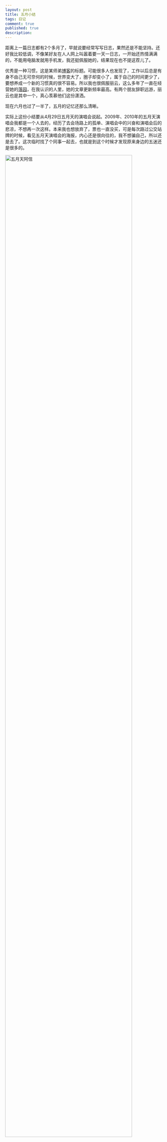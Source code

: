 ```yaml
---
layout: post
title: 五月小结
tags: 日记
comment: true
published: true
description: 
---
```


距离上一篇日志都有2个多月了，早就说要经常写写日志，果然还是不能坚持。还好我比较低调，不像某好友在人人网上叫嚣着要一天一日志，一开始还热情满满的，不能用电脑发就用手机发，我还挺佩服她的，结果现在也不提这茬儿了。

优秀是一种习惯，这是某师弟[博客](http://taiyun.cos.name/)的标题。可能很多人也发现了，工作以后总是有身不由己无可奈何的时候，世界变大了，圈子却变小了，属于自己的时间更少了，要想养成一个新的习惯真的很不容易。所以我也很佩服丽云，这么多年了一直在经营她的[落园](http://www.loyhome.com/)，在我认识的人里，她的文章更新频率最高。有两个朋友辞职远游，丽云也是其中一个，真心羡慕他们这份潇洒。

现在六月也过了一半了，五月的记忆还那么清晰。

实际上这份小结要从4月29日五月天的演唱会说起。2009年、2010年的五月天演唱会我都是一个人去的，经历了去会场路上的孤单、演唱会中的兴奋和演唱会后的悲凉，不想再一次这样。本来我也想放弃了，票也一直没买，可是每次路过公交站牌的时候，看见五月天演唱会的海报，内心还是很向往的，我不想骗自己，所以还是去了。这次临时找了个同事一起去，也就是到这个时候才发现原来身边的五迷还是很多的。


<img src="http://img13.poco.cn/mypoco/myphoto/20120617/12/6584509420120617123557026.jpg" alt="五月天阿信" width="90%" >

<blockquote markdown="1">
{:.noindent}
下一站是不是天堂  
就算失望不能绝望
</blockquote>

当我们学着游戏规则慢慢长大，是否还记得当初的梦想。当五月天唱起这首《倔强》的时候，全场观众拿起座位上印有歌词的彩色卡纸，组成了下面的人造彩虹。

<center>
<img src="http://img170.poco.cn/mypoco/myphoto/20120617/14/6584509420120617142153057.jpg" alt="五月天彩虹"></center>

<blockquote markdown="1">
{:.noindent}
我们像一首最美丽的歌曲   
变成两部悲伤的电影   
为什麽你 带我走过最难忘的旅行  
然后留下最痛的纪念品
</blockquote>

五月对我来说，特别之处在于又要过一个生日，标志着又老了一岁。当我感叹自己一无所有的时候，找房子那几天的所见所闻又让我觉得自己还是很幸福的。我跑了好多小区，一间10平米的小房间租金都要到1500了，后来去了紫金庄园和小南庄，不看不知道，一看吓一跳啊，这里住了好多跟我差不多年纪的年轻人，通常一套三居室、四居室被隔成了十几间小房间，大的才十几平米，小的连窗户都没有，只够摆张小床。他们中有的工作了，有的要考研，都在为自己的梦想而奋斗。和他们比，我已经够幸运的了，虽然进了个不靠谱的单位，做着不靠谱的事，但是就算这份工作不干了我也能找个养活自己的工作，有手艺的人到哪儿都饿不死啊。

说起手艺，就不能不提五月底的[R语言会议](http://cos.name/2012/05/5th-china-r-beijing-summary/)了，这是个手艺人聚集的盛会。跟往常一样，统计之都的各位朋友从祖国四面八方赶来，我本来在上海出差，也和李舰、丽云坐同一班车回北京了。听了很多大牛的演讲，收益匪浅，离开学术那么久，再听听他们侃侃数据模型算法什么的也是很有意思的，跟他们在一起我才觉得自己稍微正常点儿。这次吴喜之老师非常给面子啊，连续两天都来了，会后我们众多粉丝个个抢着跟吴老师合影。还有个额外的福利，那就是会后参加了郁彬教授的交流会，丽云童鞋有[详细叙述](http://www.loyhome.com/%E6%8A%8A%E7%BB%93%E8%AE%BA%E5%81%87%E8%AE%BE%E5%87%BA%E6%9D%A5%EF%BC%9F-%E8%AE%B0%E9%83%81%E5%BD%AC%E8%AE%B2%E5%BA%A7/)，我继续补充吧：

1. 搞研究不能怕吃苦，怕吃亏
2. 如果真心想搞研究，什么时候都不会晚
3. 做自己喜欢的事
4. Enjoy the Process.


<img src="http://img170.poco.cn/mypoco/myphoto/20121009/10/6584509420121009104939051.jpg" alt="与郁彬教授合影" title="与郁彬教授合影" width="90%" />



